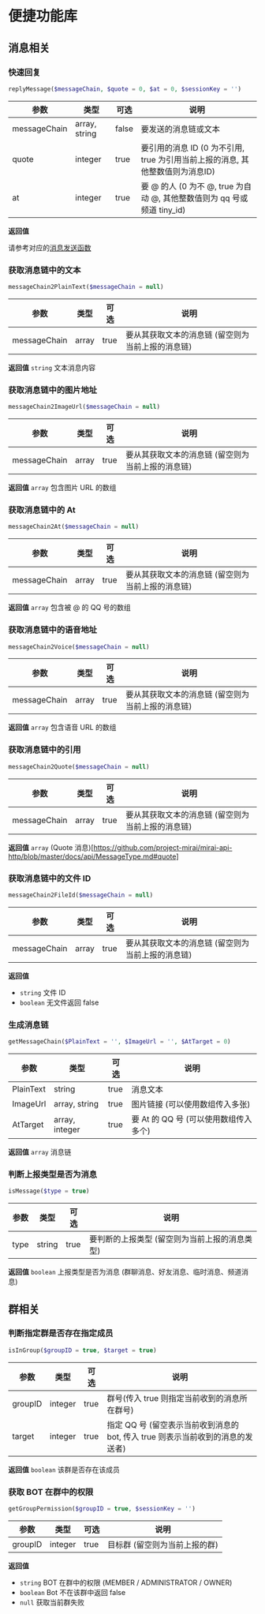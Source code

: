 # 便捷功能库

## 消息相关

### 快速回复

```php
replyMessage($messageChain, $quote = 0, $at = 0, $sessionKey = '')
```

| 参数 | 类型 | 可选 | 说明 |
| ---- | --- | ---- | --- |
| messageChain | array, string | false | 要发送的消息链或文本 |
| quote | integer | true | 要引用的消息 ID (0 为不引用, true 为引用当前上报的消息, 其他整数值则为消息ID) |
| at | integer | true | 要 @ 的人 (0 为不 @, true 为自动 @, 其他整数值则为 qq 号或频道 tiny_id) |

**返回值**

请参考对应的[消息发送函数](./core.md#消息发送与撤回)

### 获取消息链中的文本

```php
messageChain2PlainText($messageChain = null)
```

| 参数 | 类型 | 可选 | 说明 |
| ---- | --- | ---- | --- |
| messageChain | array | true | 要从其获取文本的消息链 (留空则为当前上报的消息链) |

**返回值** `string` 文本消息内容

### 获取消息链中的图片地址

```php
messageChain2ImageUrl($messageChain = null)
```

| 参数 | 类型 | 可选 | 说明 |
| ---- | --- | ---- | --- |
| messageChain | array | true | 要从其获取文本的消息链 (留空则为当前上报的消息链) |

**返回值** `array` 包含图片 URL 的数组

### 获取消息链中的 At

```php
messageChain2At($messageChain = null)
```

| 参数 | 类型 | 可选 | 说明 |
| ---- | --- | ---- | --- |
| messageChain | array | true | 要从其获取文本的消息链 (留空则为当前上报的消息链) |

**返回值** `array` 包含被 @ 的 QQ 号的数组

### 获取消息链中的语音地址

```php
messageChain2Voice($messageChain = null)
```

| 参数 | 类型 | 可选 | 说明 |
| ---- | --- | ---- | --- |
| messageChain | array | true | 要从其获取文本的消息链 (留空则为当前上报的消息链) |

**返回值** `array` 包含语音 URL 的数组

### 获取消息链中的引用

```php
messageChain2Quote($messageChain = null)
```

| 参数 | 类型 | 可选 | 说明 |
| ---- | --- | ---- | --- |
| messageChain | array | true | 要从其获取文本的消息链 (留空则为当前上报的消息链) |

**返回值** `array` (Quote 消息)[https://github.com/project-mirai/mirai-api-http/blob/master/docs/api/MessageType.md#quote]

### 获取消息链中的文件 ID

```php
messageChain2FileId($messageChain = null)
```

| 参数 | 类型 | 可选 | 说明 |
| ---- | --- | ---- | --- |
| messageChain | array | true | 要从其获取文本的消息链 (留空则为当前上报的消息链) |

**返回值** 

- <Badge type="tip" text="成功" vertical="middle" /> `string` 文件 ID
- <Badge type="danger" text="失败" vertical="middle" /> `boolean` 无文件返回 false

### 生成消息链

```php
getMessageChain($PlainText = '', $ImageUrl = '', $AtTarget = 0)
```

| 参数 | 类型 | 可选 | 说明 |
| ---- | --- | ---- | --- |
| PlainText | string | true | 消息文本 |
| ImageUrl | array, string | true | 图片链接 (可以使用数组传入多张) |
| AtTarget | array, integer | true | 要 At 的 QQ 号 (可以使用数组传入多个) |

**返回值** `array` 消息链

### 判断上报类型是否为消息

```php
isMessage($type = true)
```

| 参数 | 类型 | 可选 | 说明 |
| ---- | --- | ---- | --- |
| type | string | true | 要判断的上报类型 (留空则为当前上报的消息类型) |

**返回值** `boolean` 上报类型是否为消息 (群聊消息、好友消息、临时消息、频道消息)

## 群相关

### 判断指定群是否存在指定成员

```php
isInGroup($groupID = true, $target = true)
```

| 参数 | 类型 | 可选 | 说明 |
| ---- | --- | ---- | --- |
| groupID | integer | true | 群号(传入 true 则指定当前收到的消息所在群号) |
| target | integer | true | 指定 QQ 号 (留空表示当前收到消息的 bot, 传入 true 则表示当前收到的消息的发送者) |

**返回值** `boolean` 该群是否存在该成员

### 获取 BOT 在群中的权限

```php
getGroupPermission($groupID = true, $sessionKey = '')
```

| 参数 | 类型 | 可选 | 说明 |
| ---- | --- | ---- | --- |
| groupID | integer | true | 目标群 (留空则为当前上报的群) |

**返回值**

- <Badge type="tip" text="成功" vertical="middle" /> `string` BOT 在群中的权限 (MEMBER / ADMINISTRATOR / OWNER)
- <Badge type="warning" text="失败" vertical="middle" /> `boolean` Bot 不在该群中返回 false
- <Badge type="danger" text="失败" vertical="middle" /> `null` 获取当前群失败
